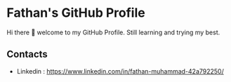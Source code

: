 # Fathan's GitHub Profile

Hi there 👋 welcome to my GitHub Profile. Still learning and trying my best.

## Contacts
- Linkedin : https://www.linkedin.com/in/fathan-muhammad-42a792250/